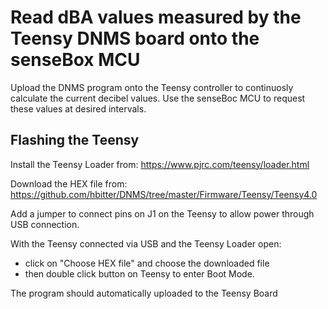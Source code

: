 # Read dBA values measured by the Teensy DNMS board onto the senseBox MCU  

Upload the DNMS program onto the Teensy controller to continuosly calculate the current decibel values.
Use the senseBoc MCU to request these values at desired intervals. 

## Flashing the Teensy

Install the Teensy Loader from: https://www.pjrc.com/teensy/loader.html

Download the HEX file from: https://github.com/hbitter/DNMS/tree/master/Firmware/Teensy/Teensy4.0

Add a jumper to connect pins on J1 on the Teensy to allow power through USB connection. 

With the Teensy connected via USB and the Teensy Loader open:
- click on "Choose HEX file" and choose the downloaded file
- then double click button on Teensy to enter Boot Mode.

The program should automatically uploaded to the Teensy Board
